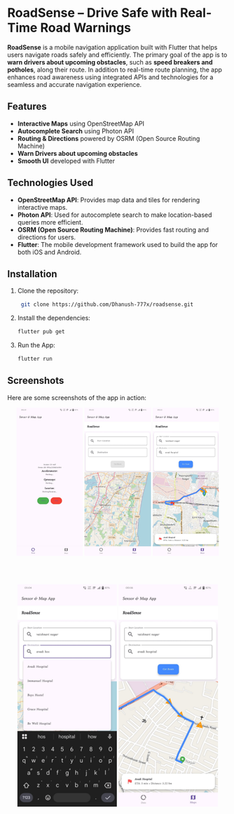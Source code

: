 
# RoadSense – Drive Safe with Real-Time Road Warnings

**RoadSense** is a mobile navigation application built with Flutter that helps
users navigate roads safely and efficiently. The primary goal of the app is to
**warn drivers about upcoming obstacles**, such as **speed breakers and
potholes**, along their route. In addition to real-time route planning, the app
enhances road awareness using integrated APIs and technologies for a seamless
and accurate navigation experience.


## Features

- **Interactive Maps** using OpenStreetMap API
- **Autocomplete Search** using Photon API
- **Routing & Directions** powered by OSRM (Open Source Routing Machine)
- **Warn Drivers about upcoming obstacles**
- **Smooth UI** developed with Flutter 

## Technologies Used

- **OpenStreetMap API**: Provides map data and tiles for rendering interactive maps.
- **Photon API**: Used for autocomplete search to make location-based queries more efficient.
- **OSRM (Open Source Routing Machine)**: Provides fast routing and directions for users.
- **Flutter**: The mobile development framework used to build the app for both iOS and Android.

## Installation

1. Clone the repository:
   ```bash
    git clone https://github.com/Dhanush-777x/roadsense.git
   ```

2. Install the dependencies:
    ```bash
    flutter pub get
    ```

3. Run the App:
    ```bash
    flutter run
    ```

## Screenshots

Here are some screenshots of the app in action:

<div align="center">
  
  <img src="./images/data_collection.jpeg" alt="Data Collection" width="30%" />
  <img src="./images/mapview.jpeg" alt="Map View with OpenStreetMap integration" width="30%" />
  <img src="./images/route_display.jpeg" alt="Route directions displayed with OSRM" width="30%" />

  <br><br>

  <img src="./images/autocompletion.jpeg" alt="Autocompletion with Photon" width="45%" />
  <img src="./images/obstacle.jpeg" alt="Obstacle Warning" width="45%" />

</div>



